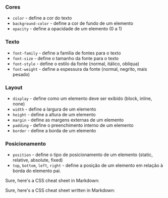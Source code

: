 ### Cores

-   `color` - define a cor do texto
-   `background-color` - define a cor de fundo de um elemento
-   `opacity` - define a opacidade de um elemento (0 a 1)

### Texto

-   `font-family` - define a família de fontes para o texto
-   `font-size` - define o tamanho da fonte para o texto
-   `font-style` - define o estilo da fonte (normal, itálico, obliqua)
-   `font-weight` - define a espessura da fonte (normal, negrito, mais pesado)

### Layout

-   `display` - define como um elemento deve ser exibido (block, inline, none)
-   `width` - define a largura de um elemento
-   `height` - define a altura de um elemento
-   `margin` - define as margens externas de um elemento
-   `padding` - define o preenchimento interno de um elemento
-   `border` - define a borda de um elemento

### Posicionamento

-   `position` - define o tipo de posicionamento de um elemento (static, relative, absolute, fixed)
-   `top`, `bottom`, `left`, `right` - define a posição de um elemento em relação à borda do elemento pai.

Sure, here's a CSS cheat sheet in Markdown:


Sure, here's a CSS cheat sheet written in Markdown: